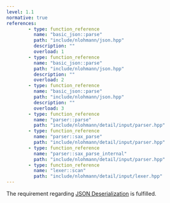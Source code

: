 ```yaml
---
level: 1.1
normative: true
references:
        - type: function_reference
          name: "basic_json::parse"
          path: "include/nlohmann/json.hpp"
          description: ""
          overload: 1
        - type: function_reference
          name: "basic_json::parse"
          path: "include/nlohmann/json.hpp"
          description: ""
          overload: 2
        - type: function_reference
          name: "basic_json::parse"
          path: "include/nlohmann/json.hpp"
          description: ""
          overload: 3
        - type: function_reference
          name: "parser::parse"
          path: "include/nlohmann/detail/input/parser.hpp"
        - type: function_reference
          name: "parser::sax_parse"
          path: "include/nlohmann/detail/input/parser.hpp"
        - type: function_reference
          name: "parser::sax_parse_internal"
          path: "include/nlohmann/detail/input/parser.hpp"
        - type: function_reference
          name: "lexer::scan"
          path: "include/nlohmann/detail/input/lexer.hpp"
---
```


The requirement regarding [JSON Deserialization](https://eclipse-score.github.io/score/main/modules/baselibs/json/docs/requirements/index.html#comp_req__json__deserialization) is fulfilled.